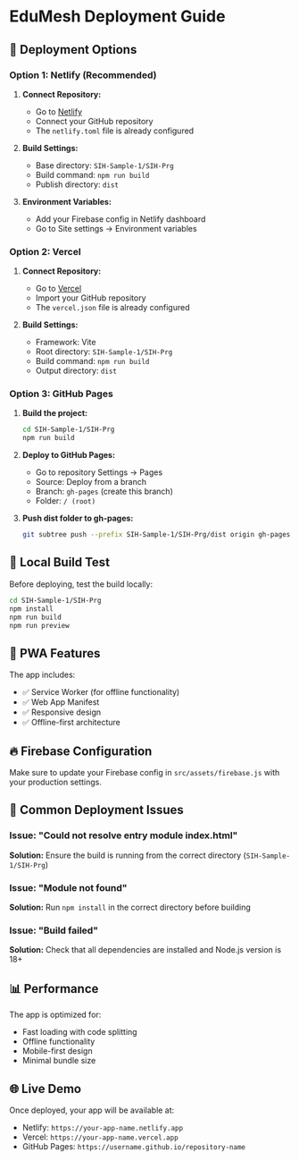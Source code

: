 # EduMesh Deployment Guide

## 🚀 Deployment Options

### Option 1: Netlify (Recommended)

1. **Connect Repository:**
   - Go to [Netlify](https://netlify.com)
   - Connect your GitHub repository
   - The `netlify.toml` file is already configured

2. **Build Settings:**
   - Base directory: `SIH-Sample-1/SIH-Prg`
   - Build command: `npm run build`
   - Publish directory: `dist`

3. **Environment Variables:**
   - Add your Firebase config in Netlify dashboard
   - Go to Site settings → Environment variables

### Option 2: Vercel

1. **Connect Repository:**
   - Go to [Vercel](https://vercel.com)
   - Import your GitHub repository
   - The `vercel.json` file is already configured

2. **Build Settings:**
   - Framework: Vite
   - Root directory: `SIH-Sample-1/SIH-Prg`
   - Build command: `npm run build`
   - Output directory: `dist`

### Option 3: GitHub Pages

1. **Build the project:**
   ```bash
   cd SIH-Sample-1/SIH-Prg
   npm run build
   ```

2. **Deploy to GitHub Pages:**
   - Go to repository Settings → Pages
   - Source: Deploy from a branch
   - Branch: `gh-pages` (create this branch)
   - Folder: `/ (root)`

3. **Push dist folder to gh-pages:**
   ```bash
   git subtree push --prefix SIH-Sample-1/SIH-Prg/dist origin gh-pages
   ```

## 🔧 Local Build Test

Before deploying, test the build locally:

```bash
cd SIH-Sample-1/SIH-Prg
npm install
npm run build
npm run preview
```

## 📱 PWA Features

The app includes:
- ✅ Service Worker (for offline functionality)
- ✅ Web App Manifest
- ✅ Responsive design
- ✅ Offline-first architecture

## 🔥 Firebase Configuration

Make sure to update your Firebase config in `src/assets/firebase.js` with your production settings.

## 🚨 Common Deployment Issues

### Issue: "Could not resolve entry module index.html"
**Solution:** Ensure the build is running from the correct directory (`SIH-Sample-1/SIH-Prg`)

### Issue: "Module not found"
**Solution:** Run `npm install` in the correct directory before building

### Issue: "Build failed"
**Solution:** Check that all dependencies are installed and Node.js version is 18+

## 📊 Performance

The app is optimized for:
- Fast loading with code splitting
- Offline functionality
- Mobile-first design
- Minimal bundle size

## 🌐 Live Demo

Once deployed, your app will be available at:
- Netlify: `https://your-app-name.netlify.app`
- Vercel: `https://your-app-name.vercel.app`
- GitHub Pages: `https://username.github.io/repository-name`
